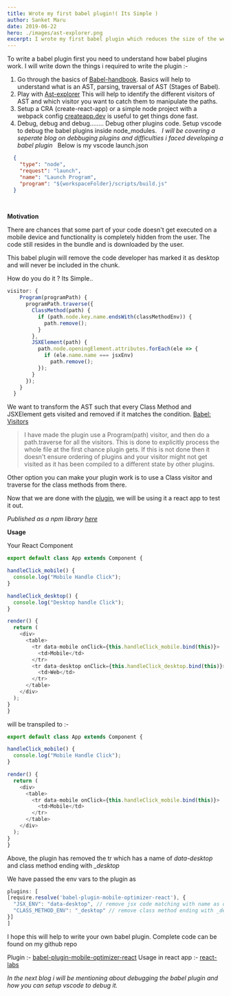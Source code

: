 ```yaml
---
title: Wrote my first babel plugin!( Its Simple )
author: Sanket Maru
date: 2019-06-22
hero: ./images/ast-explorer.png
excerpt: I wrote my first babel plugin which reduces the size of the web app my removing class methods and jsx elements. The motivation is to remove class methods which are not executed when app is viewed in mobile view.
---
```


To write a babel plugin first you need to understand how babel plugins work. I will write down the things i required to write the plugin :-

1. Go through the basics of [Babel-handbook](https://github.com/jamiebuilds/babel-handbook/blob/master/translations/en/plugin-handbook.md).
Basics will help to understand what is an AST, parsing, traversal of AST (Stages of Babel).
&nbsp;
2. Play with [Ast-explorer](https://astexplorer.net)
This will help to identify the different visitors of AST and which visitor you want to catch them to manipulate the paths.
&nbsp;
3. Setup a CRA (create-react-app) or a simple node project with a webpack config  [createapp.dev](https://createapp.dev/) is useful to get things done fast.
&nbsp;
3. Debug, debug and debug........ 
Debug other plugins code. 
Setup vscode to debug the babel plugins inside node_modules.
&nbsp;
  *I will be covering a seperate blog on debbuging plugins and difficulties i faced developing a babel plugin*
&nbsp;
  Below is my vscode launch.json
&nbsp;
```json
  {
    "type": "node",
    "request": "launch",
    "name": "Launch Program",
    "program": "${workspaceFolder}/scripts/build.js"
  }
```
&nbsp;

**Motivation**

There are chances that some part of your code doesn't get executed on a mobile device and functionality is completely hidden from the user. The code still resides in the bundle and is downloaded by the user. 

This babel plugin will remove the code developer has marked it as desktop and will never be included in the chunk. 

How do you do it ? Its Simple..

```js
visitor: {
    Program(programPath) {
      programPath.traverse({
        ClassMethod(path) {
          if (path.node.key.name.endsWith(classMethodEnv)) {
            path.remove();
          }
        },
        JSXElement(path) {
          path.node.openingElement.attributes.forEach(ele => {
            if (ele.name.name === jsxEnv)
              path.remove();
          });
        }
      });
    }
  }
``` 

We want to transform the AST such that every Class Method and JSXElement gets visited and removed if it matches the condition.
[Babel: Visitors](https://github.com/jamiebuilds/babel-handbook/blob/master/translations/en/plugin-handbook.md#toc-visitors)

 > I have made the plugin use a Program(path) visitor, and then do a path.traverse for all the visitors. This is done to explicitly process the whole file at the first chance plugin gets. If this is not done then it doesn't ensure ordering of plugins and your visitor might not get visited as it has been compiled to a different state by other plugins.

Other option you can make your plugin work is to use a Class visitor and traverse for the class methods from there. 

Now that we are done with the [plugin](https://github.com/sanketmaru/babel-plugin-mobile-optimizer-react/blob/master/index.js), we will be using it a react app to test it out.

*Published as a npm library [here](https://www.npmjs.com/package/babel-plugin-mobile-optimizer-react)*

**Usage**

Your React Component 
```js
export default class App extends Component {

handleClick_mobile() {
  console.log("Mobile Handle Click");
}

handleClick_desktop() {
  console.log("Desktop handle Click");
}

render() {
  return (
    <div>
      <table>
        <tr data-mobile onClick={this.handleClick_mobile.bind(this)}>
          <td>Mobile</td>
        </tr>
        <tr data-desktop onClick={this.handleClick_desktop.bind(this)}>
          <td>Web</td>
        </tr>
      </table>
    </div>
  );
}
}
```
will be transpiled to :-
```js
export default class App extends Component {

handleClick_mobile() {
  console.log("Mobile Handle Click");
}

render() {
  return (
    <div>
      <table>
        <tr data-mobile onClick={this.handleClick_mobile.bind(this)}>
          <td>Mobile</td>
        </tr>
      </table>
    </div>
  );
}
}
```
Above, the plugin has removed the tr which has a name of *data-desktop* and class method ending with *_desktop*

We have passed the env vars to the plugin as 

```js
plugins: [
[require.resolve('babel-plugin-mobile-optimizer-react'), {
  "JSX_ENV": "data-desktop", // remove jsx code matching with name as data-desktop
  "CLASS_METHOD_ENV": "_desktop" // remove class method ending with _desktop
}]
]
```

I hope this will help to write your own babel plugin. Complete code can be found on my github repo

Plugin :- [babel-plugin-mobile-optimizer-react](https://github.com/sanketmaru/babel-plugin-mobile-optimizer-react) 
Usage in react app :- [react-labs](https://github.com/sanketmaru/react-labs)

*In the next blog i will be mentioning about debugging the babel plugin and how you can setup vscode to debug it.*